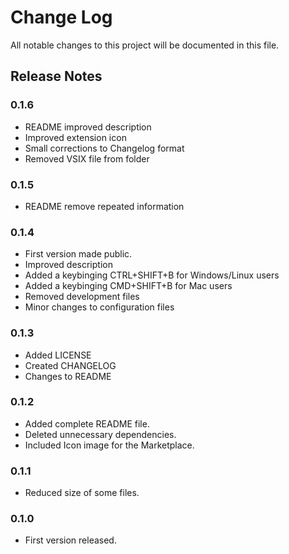 # Change Log

All notable changes to this project will be documented in this file.

## Release Notes

### 0.1.6

- README improved description
- Improved extension icon
- Small corrections to Changelog format
- Removed VSIX file from folder

### 0.1.5

- README remove repeated information

### 0.1.4

- First version made public.
- Improved description
- Added a keybinging CTRL+SHIFT+B for Windows/Linux users
- Added a keybinging CMD+SHIFT+B for Mac users
- Removed development files
- Minor changes to configuration files

### 0.1.3

- Added LICENSE
- Created CHANGELOG 
- Changes to README

### 0.1.2

- Added complete README file.
- Deleted unnecessary dependencies.
- Included Icon image for the Marketplace.

### 0.1.1

- Reduced size of some files.

### 0.1.0

- First version released.
